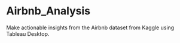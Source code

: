 # Airbnb_Analysis
Make actionable insights from the Airbnb dataset from Kaggle using Tableau Desktop.
